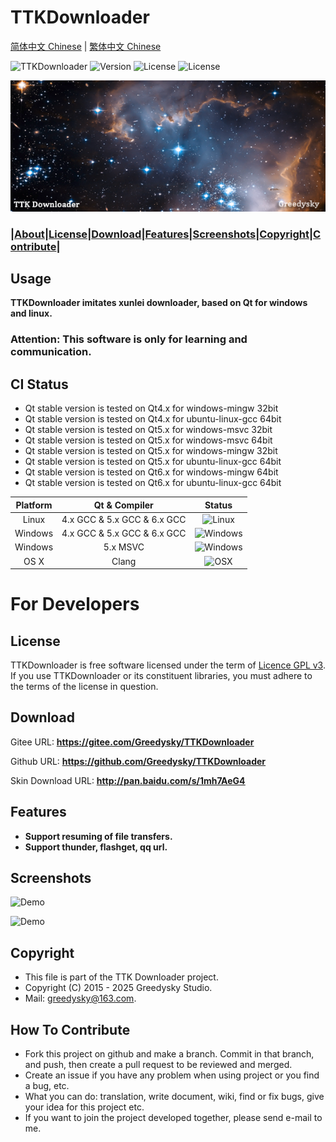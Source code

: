 # TTKDownloader
[简体中文 Chinese](README_cn.md) | [繁体中文 Chinese](README_tc.md)

![TTKDownloader](https://img.shields.io/badge/Greedysky-TTKDownloader-green.svg?style=flat-square)
![Version](https://img.shields.io/github/v/release/Greedysky/TTKDownloader?style=flat-square&label=Version)
![License](https://img.shields.io/badge/License-GPL%20V3-yellowgreen.svg?style=flat-square)
![License](https://img.shields.io/badge/License-LGPL%20V3-yellow.svg?style=flat-square)

![LOGO](TTKResource/logo_banner.png?raw=true)

### **|[About](#usage)|[License](#license)|[Download](#download)|[Features](#features)|[Screenshots](#screenshots)|[Copyright](#copyright)|[Contribute](#how-to-contribute)|**

Usage
--------
**TTKDownloader imitates xunlei downloader, based on Qt for windows and linux.**

### Attention: This software is only for learning and communication.

## CI Status
 * Qt stable version is tested on Qt4.x for windows-mingw 32bit
 * Qt stable version is tested on Qt4.x for ubuntu-linux-gcc 64bit
 * Qt stable version is tested on Qt5.x for windows-msvc 32bit
 * Qt stable version is tested on Qt5.x for windows-msvc 64bit
 * Qt stable version is tested on Qt5.x for windows-mingw 32bit
 * Qt stable version is tested on Qt5.x for ubuntu-linux-gcc 64bit
 * Qt stable version is tested on Qt6.x for windows-mingw 64bit
 * Qt stable version is tested on Qt6.x for ubuntu-linux-gcc 64bit

| Platform | Qt & Compiler               | Status                                                                 |
| :---:    | :---:                       | :---:                                                                  |
| Linux    | 4.x GCC & 5.x GCC & 6.x GCC | ![Linux](https://img.shields.io/badge/build-passing-brightgreen.svg)   |
| Windows  | 4.x GCC & 5.x GCC & 6.x GCC | ![Windows](https://img.shields.io/badge/build-passing-brightgreen.svg) |
| Windows  | 5.x MSVC                    | ![Windows](https://img.shields.io/badge/build-passing-brightgreen.svg) |
| OS X     | Clang                       | ![OSX](https://img.shields.io/badge/build-unknown-lightgrey.svg)       |

# For Developers

License
--------
TTKDownloader is free software licensed under the term of [Licence GPL v3](LICENSE). If you use TTKDownloader or its constituent libraries, you must adhere to the terms of the license in question.

Download
--------
Gitee URL: **<u>https://gitee.com/Greedysky/TTKDownloader</u>**

Github URL: **<u>https://github.com/Greedysky/TTKDownloader</u>**

Skin Download URL: **<u>http://pan.baidu.com/s/1mh7AeG4</u>**

Features
--------
 * **Support resuming of file transfers.**
 * **Support thunder, flashget, qq url.**

Screenshots
--------
![Demo](TTKResource/demo/demo.jpg?raw=true)

![Demo](TTKResource/demo/demo2.jpg?raw=true)

Copyright
--------
 * This file is part of the TTK Downloader project.
 * Copyright (C) 2015 - 2025 Greedysky Studio.
 * Mail: greedysky@163.com.

How To Contribute
--------
 * Fork this project on github and make a branch. Commit in that branch, and push, then create a pull request to be reviewed and merged.
 * Create an issue if you have any problem when using project or you find a bug, etc.
 * What you can do: translation, write document, wiki, find or fix bugs, give your idea for this project etc.
 * If you want to join the project developed together, please send e-mail to me.
